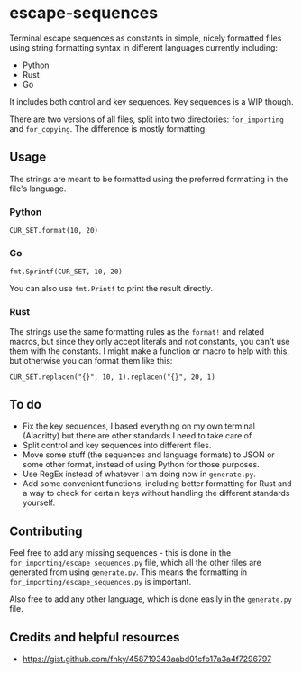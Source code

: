 # escape-sequences

Terminal escape sequences as constants in simple, nicely formatted files using string formatting syntax in different languages currently including:

- Python
- Rust
- Go

It includes both control and key sequences. Key sequences is a WIP though.

There are two versions of all files, split into two directories: `for_importing` and `for_copying`. The difference is mostly formatting.

## Usage

The strings are meant to be formatted using the preferred formatting in the file's language.

### Python

`CUR_SET.format(10, 20)`

### Go

`fmt.Sprintf(CUR_SET, 10, 20)`

You can also use `fmt.Printf` to print the result directly.

### Rust

The strings use the same formatting rules as the `format!` and related macros, but since they only accept literals and not constants, you can't use them with the constants. I might make a function or macro to help with this, but otherwise you can format them like this:

`CUR_SET.replacen("{}", 10, 1).replacen("{}", 20, 1)`

## To do

- Fix the key sequences, I based everything on my own terminal (Alacritty) but there are other standards I need to take care of.
- Split control and key sequences into different files.
- Move some stuff (the sequences and language formats) to JSON or some other format, instead of using Python for those purposes.
- Use RegEx instead of whatever I am doing now in `generate.py`.
- Add some convenient functions, including better formatting for Rust and a way to check for certain keys without handling the different standards yourself.

## Contributing

Feel free to add any missing sequences - this is done in the `for_importing/escape_sequences.py` file, which all the other files are generated from using `generate.py`. This means the formatting in `for_importing/escape_sequences.py` is important.

Also free to add any other language, which is done easily in the `generate.py` file.

## Credits and helpful resources

- <https://gist.github.com/fnky/458719343aabd01cfb17a3a4f7296797>
